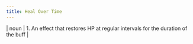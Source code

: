 ```yaml
---
title: Heal Over Time
---
```

| noun | 1.  	An effect that restores HP at regular intervals for the duration of the buff	|